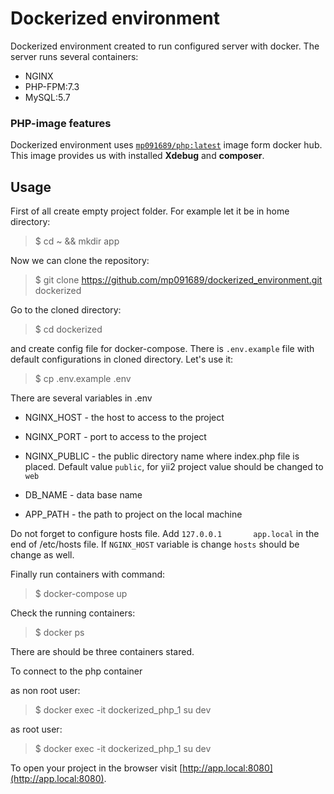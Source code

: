 # Dockerized environment

Dockerized environment created to run configured server with docker.
The server runs several containers:

* NGINX
* PHP-FPM:7.3
* MySQL:5.7

### PHP-image features

Dockerized environment uses [`mp091689/php:latest`](https://hub.docker.com/r/mp091689/php) image form docker hub.
This image provides us with installed **Xdebug**  and **composer**.

## Usage

First of all create empty project folder. For example let it be in home directory:

> $ cd ~ && mkdir app

Now we can clone the repository:

> $ git clone https://github.com/mp091689/dockerized_environment.git dockerized

Go to the cloned directory:

> $ cd dockerized

and create config file for docker-compose. There is `.env.example` file with default configurations in cloned directory. Let's use it:

> $ cp .env.example .env

There are several variables in .env

* NGINX_HOST - the host to access to the project 

* NGINX_PORT - port to access to the project

* NGINX_PUBLIC - the public directory name where index.php file is placed. Default value `public`, for yii2 project value should be changed to `web`

* DB_NAME - data base name

* APP_PATH - the path to project on the local machine

Do not forget to configure hosts file. Add `127.0.0.1       app.local` in the end of /etc/hosts file.
If `NGINX_HOST` variable is change `hosts` should be change as well.

Finally run containers with command:

> $ docker-compose up

Check the running containers:

> $ docker ps

There are should be three containers stared.

To connect to the php container

as non root user:
> $ docker exec -it dockerized_php_1 su dev

as root user:
> $ docker exec -it dockerized_php_1 su dev

To open your project in the browser visit [http://app.local:8080](http://app.local:8080).
